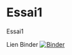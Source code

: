 # Essai1
Essai1

Lien Binder
[![Binder](https://mybinder.org/badge_logo.svg)](https://mybinder.org/v2/gh/manuelnsjose/HEAD)
